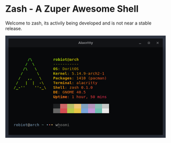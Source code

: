 # Zash - A Zuper Awesome Shell

Welcome to zash, its activily being developed and is not near a stable release.

![Example](https://raw.githubusercontent.com/robiot/zash/main/img/example.png)
